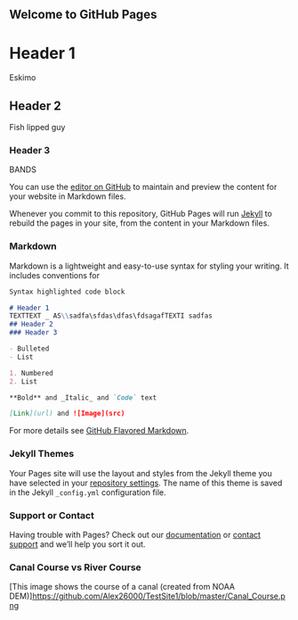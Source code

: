 ## Welcome to GitHub Pages
# Header 1
Eskimo
## Header 2
Fish lipped guy
### Header 3
BANDS

You can use the [editor on GitHub](https://github.com/Alex26000/TestSite1/edit/master/README.md) to maintain and preview the content for your website in Markdown files.

Whenever you commit to this repository, GitHub Pages will run [Jekyll](https://jekyllrb.com/) to rebuild the pages in your site, from the content in your Markdown files.

### Markdown

Markdown is a lightweight and easy-to-use syntax for styling your writing. It includes conventions for

```markdown
Syntax highlighted code block

# Header 1
TEXTTEXT _ AS\\sadfa\sfdas\dfas\fdsagafTEXTI sadfas
## Header 2
### Header 3

- Bulleted
- List

1. Numbered
2. List

**Bold** and _Italic_ and `Code` text

[Link](url) and ![Image](src)
```

For more details see [GitHub Flavored Markdown](https://guides.github.com/features/mastering-markdown/).

### Jekyll Themes

Your Pages site will use the layout and styles from the Jekyll theme you have selected in your [repository settings](https://github.com/Alex26000/TestSite1/settings). The name of this theme is saved in the Jekyll `_config.yml` configuration file.

### Support or Contact

Having trouble with Pages? Check out our [documentation](https://help.github.com/categories/github-pages-basics/) or [contact support](https://github.com/contact) and we’ll help you sort it out.
### Canal Course vs River Course
[This image shows the course of a canal (created from NOAA DEM)]https://github.com/Alex26000/TestSite1/blob/master/Canal_Course.png
